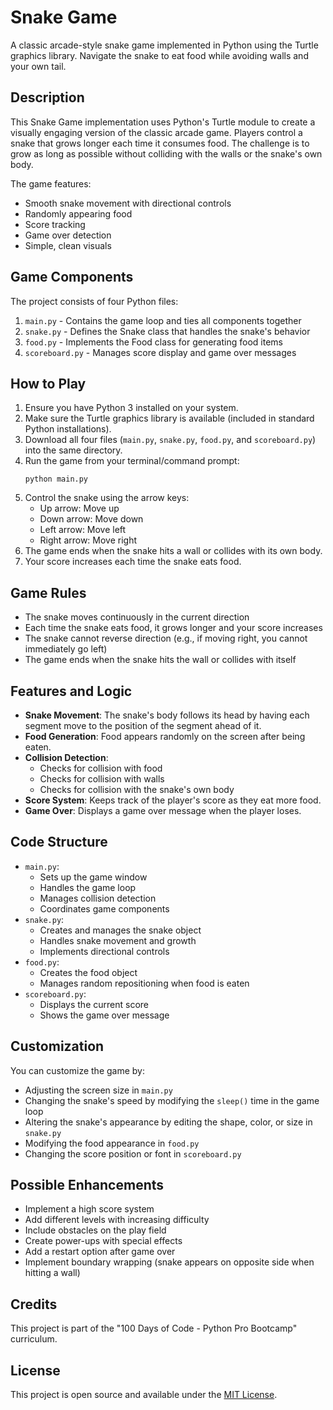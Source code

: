 # Snake Game

A classic arcade-style snake game implemented in Python using the Turtle graphics library. Navigate the snake to eat food while avoiding walls and your own tail.

## Description

This Snake Game implementation uses Python's Turtle module to create a visually engaging version of the classic arcade game. Players control a snake that grows longer each time it consumes food. The challenge is to grow as long as possible without colliding with the walls or the snake's own body.

The game features:
- Smooth snake movement with directional controls
- Randomly appearing food
- Score tracking
- Game over detection
- Simple, clean visuals

## Game Components

The project consists of four Python files:
1. `main.py` - Contains the game loop and ties all components together
2. `snake.py` - Defines the Snake class that handles the snake's behavior
3. `food.py` - Implements the Food class for generating food items
4. `scoreboard.py` - Manages score display and game over messages

## How to Play

1. Ensure you have Python 3 installed on your system.
2. Make sure the Turtle graphics library is available (included in standard Python installations).
3. Download all four files (`main.py`, `snake.py`, `food.py`, and `scoreboard.py`) into the same directory.
4. Run the game from your terminal/command prompt:
   ```
   python main.py
   ```
5. Control the snake using the arrow keys:
   - Up arrow: Move up
   - Down arrow: Move down
   - Left arrow: Move left
   - Right arrow: Move right
6. The game ends when the snake hits a wall or collides with its own body.
7. Your score increases each time the snake eats food.

## Game Rules

- The snake moves continuously in the current direction
- Each time the snake eats food, it grows longer and your score increases
- The snake cannot reverse direction (e.g., if moving right, you cannot immediately go left)
- The game ends when the snake hits the wall or collides with itself

## Features and Logic

- **Snake Movement**: The snake's body follows its head by having each segment move to the position of the segment ahead of it.
- **Food Generation**: Food appears randomly on the screen after being eaten.
- **Collision Detection**:
  - Checks for collision with food
  - Checks for collision with walls
  - Checks for collision with the snake's own body
- **Score System**: Keeps track of the player's score as they eat more food.
- **Game Over**: Displays a game over message when the player loses.

## Code Structure

- `main.py`:
  - Sets up the game window
  - Handles the game loop
  - Manages collision detection
  - Coordinates game components
- `snake.py`:
  - Creates and manages the snake object
  - Handles snake movement and growth
  - Implements directional controls
- `food.py`:
  - Creates the food object
  - Manages random repositioning when food is eaten
- `scoreboard.py`:
  - Displays the current score
  - Shows the game over message

## Customization

You can customize the game by:
- Adjusting the screen size in `main.py`
- Changing the snake's speed by modifying the `sleep()` time in the game loop
- Altering the snake's appearance by editing the shape, color, or size in `snake.py`
- Modifying the food appearance in `food.py`
- Changing the score position or font in `scoreboard.py`

## Possible Enhancements

- Implement a high score system
- Add different levels with increasing difficulty
- Include obstacles on the play field
- Create power-ups with special effects
- Add a restart option after game over
- Implement boundary wrapping (snake appears on opposite side when hitting a wall)

## Credits

This project is part of the "100 Days of Code - Python Pro Bootcamp" curriculum.

## License

This project is open source and available under the [MIT License](https://opensource.org/licenses/MIT).
